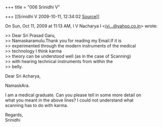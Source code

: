 +++
title = "006 Srinidhi V"

+++
[[Srinidhi V	2009-10-11, 12:34:02 [Source](https://groups.google.com/g/bvparishat/c/LSAbw3_3_5U)]]



On Sun, Oct 11, 2009 at 11:13 AM, I V Nacharya I \<[ivi...@yahoo.co.in]()\> wrote:

\>\> Dear Sri Prasad Garu,  
\>\> Namaskaramulu.Thank you for reading my Email.If it is  
\>\> experimented through the modern instruments of the medical  
\>\> technology I think karma  
\>\> theory can be understood well (as in the case of Scanning)  
\>\> with hearing technical instruments from within the  
\>\> belly.

Dear Sri Acharya,

NamaskAra.

I am a medical graduate. Can you please tell in some more detail on  
what you meant in the above lines? I could not understand what  
scanning has to do with karma.

Regards,  
Srinidhi  

